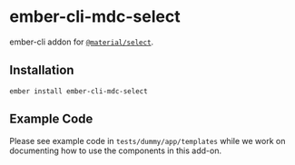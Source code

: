 ember-cli-mdc-select
======================

ember-cli addon for [`@material/select`](https://github.com/material-components/material-components-web/tree/master/packages/mdc-select).

Installation
------------

    ember install ember-cli-mdc-select
    
Example Code
---------------

Please see example code in `tests/dummy/app/templates` while we work on documenting how to 
use the components in this add-on.

